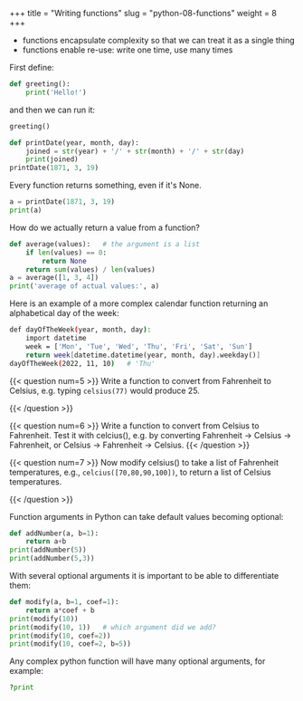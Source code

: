 +++
title = "Writing functions"
slug = "python-08-functions"
weight = 8
+++

* functions encapsulate complexity so that we can treat it as a single thing
* functions enable re-use: write one time, use many times

First define:

```py
def greeting():
    print('Hello!')
```

and then we can run it:

```py
greeting()
```

```py
def printDate(year, month, day):
    joined = str(year) + '/' + str(month) + '/' + str(day)
    print(joined)
printDate(1871, 3, 19)
```

Every function returns something, even if it's None.

```py
a = printDate(1871, 3, 19)
print(a)
```

How do we actually return a value from a function?

```py
def average(values):   # the argument is a list
    if len(values) == 0:
        return None
    return sum(values) / len(values)
a = average([1, 3, 4])
print('average of actual values:', a)
```

Here is an example of a more complex calendar function returning an alphabetical day of the week:

```sh
def dayOfTheWeek(year, month, day):
    import datetime
    week = ['Mon', 'Tue', 'Wed', 'Thu', 'Fri', 'Sat', 'Sun']
    return week[datetime.datetime(year, month, day).weekday()]
dayOfTheWeek(2022, 11, 10)   # 'Thu'
```





{{< question num=5 >}}
Write a function to convert from Fahrenheit to Celsius, e.g. typing `celsius(77)` would produce 25.
<!-- ```sh -->
<!-- def celsius(f): -->
<!--     return (f-32)*5/9 -->
<!-- ``` -->
{{< /question >}}

{{< question num=6 >}}
Write a function to convert from Celsius to Fahrenheit. Test it with celcius(), e.g. by converting Fahrenheit → Celsius
→ Fahrenheit, or Celsius → Fahrenheit → Celsius.
{{< /question >}}

{{< question num=7 >}}
Now modify celsius() to take a list of Fahrenheit temperatures, e.g., `celcius([70,80,90,100])`, to return a list of
Celsius temperatures.
<!-- ```py -->
<!-- def celsius(fs): -->
<!--     c = [] -->
<!--     for f in fs: -->
<!--         c.append((f-32.)*5./9.) -->
<!--     return c -->
<!-- ``` -->
{{< /question >}}

Function arguments in Python can take default values becoming optional:

```py
def addNumber(a, b=1):
    return a+b
print(addNumber(5))
print(addNumber(5,3))
```

With several optional arguments it is important to be able to differentiate them:

```py
def modify(a, b=1, coef=1):
    return a*coef + b
print(modify(10))
print(modify(10, 1))   # which argument did we add?
print(modify(10, coef=2))
print(modify(10, coef=2, b=5))
```

Any complex python function will have many optional arguments, for example:

```py
?print
```
